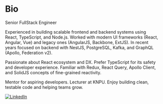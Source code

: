# Bio
Senior FullStack Engineer

Experienced in building scalable frontend and backend systems using React, TypeScript, and Node.js. Worked with modern UI frameworks (React, Angular, Vue) and legacy ones (AngularJS, Backbone, ExtJS). In recent years focused on backend with NestJS, PostgreSQL, Kafka, and GraphQL (Apollo, Federation v2).

Passionate about React ecosystem and DX. Prefer TypeScript for its safety and developer experience. Familiar with Redux, React Query, Apollo Client, and SolidJS concepts of fine-grained reactivity.

Mentor for aspiring developers. Lecturer at KNPU. Enjoy building clean, testable code and helping teams grow.


[![LinkedIn](https://img.shields.io/badge/LinkedIn-0077B5?style=for-the-badge&logo=linkedin&logoColor=white)](https://linkedin.com/in/gulchak-zakhar)

<!--
- 🌱 I’m currently learning ...
- 👯 I’m looking to collaborate on ...
- 🤔 I’m looking for help with ...
- 💬 Ask me about ...
- 📫 How to reach me: ...
- 😄 Pronouns: ...
- ⚡ Fun fact: ...
-->
